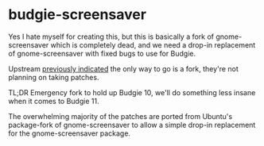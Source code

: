 budgie-screensaver
==================

Yes I hate myself for creating this, but this is basically a fork of gnome-screensaver
which is completely dead, and we need a drop-in replacement of gnome-screensaver
with fixed bugs to use for Budgie.

Upstream [previously indicated](https://mail.gnome.org/archives/desktop-devel-list/2016-July/msg00030.html) the only way to go is a fork, they're not
planning on taking patches.

TL;DR Emergency fork to hold up Budgie 10, we'll do something less insane when
it comes to Budgie 11.

The overwhelming majority of the patches are ported from Ubuntu's package-fork of
gnome-screensaver to allow a simple drop-in replacement for the gnome-screensaver
package.
